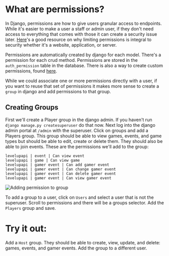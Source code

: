 


# What are permissions?
In Django, permissions are how to give users granular access to endpoints. While it's easier to make a user a staff or admin user, if they don't need access to everything that comes with those it can create a security issue later. [Here](https://www.beyondtrust.com/blog/entry/what-is-least-privilege)'s a good resource on why limiting permissions is integral to security whether it's a website, application, or server.

Permissions are automatically created by django for each model. There's a permission for each crud method. Permissions are stored in the `auth_permission` table in the database. There is also a way to create custom permissions, found [here](https://docs.djangoproject.com/en/3.1/topics/auth/customizing/#custom-permissions).

While we could associate one or more permissions directly with a user, if you want to reuse that set of permissions it makes more sense to create a `group` in django and add permissions to that group.

## Creating Groups

First we'll create a Player group in the django admin. If you haven't run `django manage.py createsuperuser` do that now. Next log into the django admin portal at `/admin` with the superuser. Click on groups and add a Players group. This group should be able to view games, events, and game types but should be able to edit, create or delete them. They should also be able to join events.
These are the permissions we'll add to the group:

```
levelupapi | event | Can view event
levelupapi | game | Can view game
levelupapi | gamer event | Can add gamer event
levelupapi | gamer event | Can change gamer event
levelupapi | gamer event | Can delete gamer event
levelupapi | gamer event | Can view gamer event
```
![Adding permission to group](./images/player_permissions.gif)

To add a group to a user, click on `Users` and select a user that is not the superuser. Scroll to permissions and there will be a groups selector. Add the `Players` group and save.


# Try it out:
Add a `Host` group. They should be able to create, view, update, and delete: games, events, and gamer events. Add the group to a different user.

